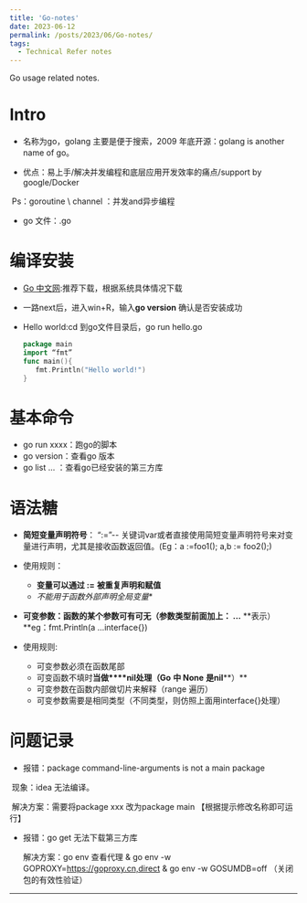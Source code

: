 ```yaml
---
title: 'Go-notes'
date: 2023-06-12
permalink: /posts/2023/06/Go-notes/
tags:
  - Technical Refer notes
---
```


Go usage related notes.

# Intro

* 名称为go，golang 主要是便于搜索，2009 年底开源：golang is another name of go。

* 优点：易上手/解决并发编程和底层应用开发效率的痛点/support by google/Docker

​         Ps：goroutine \ channel ：并发and异步编程

* go 文件：.go 

# 编译安装

* [Go 中文网](https://studygolang.com/dl ):推荐下载，根据系统具体情况下载

* 一路next后，进入win+R，输入**go version** 确认是否安装成功

* Hello world:cd 到go文件目录后，go run hello.go

  ```go
  package main
  import “fmt”
  func main(){
     fmt.Println("Hello world!")
  }
  ```

# 基本命令

* go run xxxx：跑go的脚本
* go version：查看go 版本
* go list … ：查看go已经安装的第三方库

# 语法糖

* **简短变量声明符号**： “:=”-- 关键词var或者直接使用简短变量声明符号来对变量进行声明，尤其是接收函数返回值。(Eg：a :=foo1();  a,b := foo2();)

* 使用规则：
  * **变量可以通过 :=** **被重复声明和赋值**
  * *不能用于函数外部声明全局变量**

* **可变参数：函数的某个参数可有可无（参数类型前面加上： …** **表示）**eg：fmt.Println(a …interface{})
* 使用规则:
  * 可变参数必须在函数尾部
  * 可变函数不填时**当做****nil处理（Go** **中 None** **是nil****）**
  * 可变参数在函数内部做切片来解释（range 遍历）
  * 可变参数需要是相同类型（不同类型，则仿照上面用interface{}处理）

# 问题记录

* 报错：package command-line-arguments is not a main package

​       现象：idea 无法编译。

​       解决方案：需要将package xxx 改为package main 【根据提示修改名称即可运行】

* 报错：go get 无法下载第三方库

  解决方案：go env 查看代理 & go env -w GOPROXY=https://goproxy.cn,direct & go env -w GOSUMDB=off  （关闭包的有效性验证）


------

